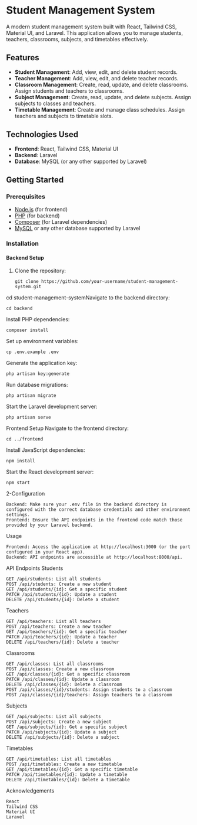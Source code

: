 # Student Management System

A modern student management system built with React, Tailwind CSS, Material UI, and Laravel. This application allows you to manage students, teachers, classrooms, subjects, and timetables effectively.

## Features

- **Student Management**: Add, view, edit, and delete student records.
- **Teacher Management**: Add, view, edit, and delete teacher records.
- **Classroom Management**: Create, read, update, and delete classrooms. Assign students and teachers to classrooms.
- **Subject Management**: Create, read, update, and delete subjects. Assign subjects to classes and teachers.
- **Timetable Management**: Create and manage class schedules. Assign teachers and subjects to timetable slots.

## Technologies Used

- **Frontend**: React, Tailwind CSS, Material UI
- **Backend**: Laravel
- **Database**: MySQL (or any other supported by Laravel)

## Getting Started

### Prerequisites

- [Node.js](https://nodejs.org/) (for frontend)
- [PHP](https://www.php.net/) (for backend)
- [Composer](https://getcomposer.org/) (for Laravel dependencies)
- [MySQL](https://www.mysql.com/) or any other database supported by Laravel

### Installation

#### Backend Setup

1. Clone the repository:
   ```
   git clone https://github.com/your-username/student-management-system.git
cd student-management-systemNavigate to the backend directory:

    cd backend

Install PHP dependencies:

    composer install

Set up environment variables:


    cp .env.example .env

Generate the application key:


    php artisan key:generate

Run database migrations:

    php artisan migrate

Start the Laravel development server:

    php artisan serve

Frontend Setup
Navigate to the frontend directory:

    cd ../frontend

Install JavaScript dependencies:

    npm install

Start the React development server:

    npm start

2-Configuration

    Backend: Make sure your .env file in the backend directory is configured with the correct database credentials and other environment settings.
    Frontend: Ensure the API endpoints in the frontend code match those provided by your Laravel backend.

Usage

    Frontend: Access the application at http://localhost:3000 (or the port configured in your React app).
    Backend: API endpoints are accessible at http://localhost:8000/api.

API Endpoints
Students

    GET /api/students: List all students
    POST /api/students: Create a new student
    GET /api/students/{id}: Get a specific student
    PATCH /api/students/{id}: Update a student
    DELETE /api/students/{id}: Delete a student

Teachers

    GET /api/teachers: List all teachers
    POST /api/teachers: Create a new teacher
    GET /api/teachers/{id}: Get a specific teacher
    PATCH /api/teachers/{id}: Update a teacher
    DELETE /api/teachers/{id}: Delete a teacher

Classrooms

    GET /api/classes: List all classrooms
    POST /api/classes: Create a new classroom
    GET /api/classes/{id}: Get a specific classroom
    PATCH /api/classes/{id}: Update a classroom
    DELETE /api/classes/{id}: Delete a classroom
    POST /api/classes/{id}/students: Assign students to a classroom
    POST /api/classes/{id}/teachers: Assign teachers to a classroom

Subjects

    GET /api/subjects: List all subjects
    POST /api/subjects: Create a new subject
    GET /api/subjects/{id}: Get a specific subject
    PATCH /api/subjects/{id}: Update a subject
    DELETE /api/subjects/{id}: Delete a subject

Timetables

    GET /api/timetables: List all timetables
    POST /api/timetables: Create a new timetable
    GET /api/timetables/{id}: Get a specific timetable
    PATCH /api/timetables/{id}: Update a timetable
    DELETE /api/timetables/{id}: Delete a timetable

Acknowledgements

    React
    Tailwind CSS
    Material UI
    Laravel
